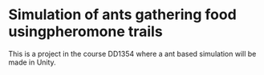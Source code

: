 
# Simulation of ants gathering food usingpheromone trails

This is a project in the course DD1354 where a ant based simulation will be made in Unity.
